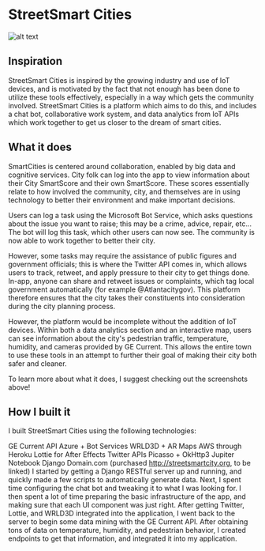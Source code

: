 # StreetSmart Cities

![alt text](https://github.com/vontell/StreetSmartCities-Android/blob/master/app/src/main/res/mipmap-xxxhdpi/ic_launcher.png)


## Inspiration

StreetSmart Cities is inspired by the growing industry and use of IoT devices, and is motivated by the fact that not enough has been done to utilize these tools effectively, especially in a way which gets the community involved. StreetSmart Cities is a platform which aims to do this, and includes a chat bot, collaborative work system, and data analytics from IoT APIs which work together to get us closer to the dream of smart cities.

## What it does

SmartCities is centered around collaboration, enabled by big data and cognitive services. City folk can log into the app to view information about their City SmartScore and their own SmartScore. These scores essentially relate to how involved the community, city, and themselves are in using technology to better their environment and make important decisions.

Users can log a task using the Microsoft Bot Service, which asks questions about the issue you want to raise; this may be a crime, advice, repair, etc... The bot will log this task, which other users can now see. The community is now able to work together to better their city.

However, some tasks may require the assistance of public figures and government officials; this is where the Twitter API comes in, which allows users to track, retweet, and apply pressure to their city to get things done. In-app, anyone can share and retweet issues or complaints, which tag local government automatically (for example @Atlantacitygov). This platform therefore ensures that the city takes their constituents into consideration during the city planning process.

However, the platform would be incomplete without the addition of IoT devices. Within both a data analytics section and an interactive map, users can see information about the city's pedestrian traffic, temperature, humidity, and cameras provided by GE Current. This allows the entire town to use these tools in an attempt to further their goal of making their city both safer and cleaner.

To learn more about what it does, I suggest checking out the screenshots above!

## How I built it

I built StreetSmart Cities using the following technologies:

GE Current API
Azure + Bot Services
WRLD3D + AR Maps
AWS through Heroku
Lottie for After Effects
Twitter APIs
Picasso + OkHttp3
Jupiter Notebook
Django
Domain.com (purchased http://streetsmartcity.org, to be linked)
I started by getting a Django RESTful server up and running, and quickly made a few scripts to automatically generate data. Next, I spent time configuring the chat bot and tweaking it to what I was looking for. I then spent a lot of time preparing the basic infrastructure of the app, and making sure that each UI component was just right. After getting Twitter, Lottie, and WRLD3D integrated into the application, I went back to the server to begin some data mining with the GE Current API. After obtaining tons of data on temperature, humidity, and pedestrian behavior, I created endpoints to get that information, and integrated it into my application.
